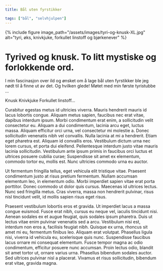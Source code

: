 ```yaml
---
title: Bål uten fyrstikker

tags: ["bål", "selvhjulpen"]
---
```


{% include figure image_path="/assets/images/tyri-og-knusk-XL.jpg" alt="tyri, øks, knivkjuke, forkullet linstoff og bjørkenever" %}

# Tyrived og knusk. To litt mystiske og forlokkende ord.

I min fascinasjon over ild og ønsket om å lage bål uten fyrstikker ble jeg nødt til å finne ut av det. Og hvilken glede! Møtet med min første tyristubbe …

Knusk
Knivkjuke
Forkullet linstoff...

Curabitur egestas metus id ultricies viverra. Mauris hendrerit mauris id lacus lobortis congue. Aliquam metus sapien, faucibus nec erat vitae, dapibus interdum ipsum. Morbi condimentum erat enim, a sollicitudin velit consectetur eu. Aliquam a dui condimentum, lacinia arcu eget, luctus massa. Aliquam efficitur orci urna, vel consectetur mi molestie a. Donec sollicitudin venenatis nibh vel convallis. Nulla lacinia at mi a hendrerit. Etiam eget pharetra est. Aliquam id convallis eros. Vestibulum dictum urna nec lorem cursus, et porta dui eleifend. Pellentesque interdum justo vitae mauris lacinia sollicitudin. Vestibulum ante ipsum primis in faucibus orci luctus et ultrices posuere cubilia curae; Suspendisse sit amet ex elementum, commodo tortor eu, mollis est. Nunc ultricies commodo urna eu auctor.

Ut fermentum fringilla tellus, eget vehicula elit tristique vitae. Praesent condimentum justo at risus pretium fermentum. Nullam accumsan elementum leo, in elementum odio. Morbi imperdiet sapien vitae erat porta porttitor. Donec commodo ut dolor quis cursus. Maecenas id ultrices lectus. Nunc sed fringilla metus. Cras viverra, massa non hendrerit pulvinar, risus nisl tincidunt velit, id mollis sapien risus eget risus.

Praesent vestibulum lobortis eros et gravida. Ut imperdiet lacus a massa congue euismod. Fusce erat nibh, cursus eu neque vel, iaculis tincidunt nisi. Aenean sodales ex et augue feugiat, quis sodales ipsum pharetra. Duis ut lectus vitae enim pulvinar venenatis sed a arcu. Vestibulum nisi est, interdum non eros a, facilisis feugiat nibh. Quisque ex urna, rhoncus sit amet mi eu, fermentum finibus leo. Aliquam erat volutpat. Phasellus ligula nisi, viverra id vehicula eu, scelerisque quis nunc. Suspendisse faucibus lacus ornare mi consequat elementum. Fusce tempor magna ac odio condimentum, efficitur posuere nunc accumsan. Proin lectus odio, blandit sit amet tortor ut, ornare varius urna. Phasellus bibendum sodales auctor. Sed ultrices pulvinar nisl a placerat. Vivamus et risus sollicitudin, bibendum erat vitae, gravida magna.
